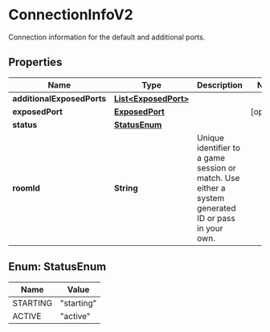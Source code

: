 

# ConnectionInfoV2

Connection information for the default and additional ports.

## Properties

| Name | Type | Description | Notes |
|------------ | ------------- | ------------- | -------------|
|**additionalExposedPorts** | [**List&lt;ExposedPort&gt;**](ExposedPort.md) |  |  |
|**exposedPort** | [**ExposedPort**](ExposedPort.md) |  |  [optional] |
|**status** | [**StatusEnum**](#StatusEnum) |  |  |
|**roomId** | **String** | Unique identifier to a game session or match. Use either a system generated ID or pass in your own. |  |



## Enum: StatusEnum

| Name | Value |
|---- | -----|
| STARTING | &quot;starting&quot; |
| ACTIVE | &quot;active&quot; |



